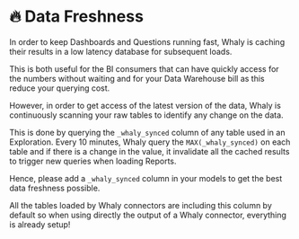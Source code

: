 # 🔥 Data Freshness

In order to keep Dashboards and Questions running fast, Whaly is caching their results in a low latency database for subsequent loads.

This is both useful for the BI consumers that can have quickly access for the numbers without waiting and for your Data Warehouse bill as this reduce your querying cost.

However, in order to get access of the latest version of the data, Whaly is continuously scanning your raw tables to identify any change on the data.

This is done by querying the `_whaly_synced` column of any table used in an Exploration. Every 10 minutes, Whaly query the `MAX(_whaly_synced)` on each table and if there is a change in the value, it invalidate all the cached results to trigger new queries when loading Reports.

Hence, please add a `_whaly_synced` column in your models to get the best data freshness possible.

All the tables loaded by Whaly connectors are including this column by default so when using directly the output of a Whaly connector, everything is already setup!
